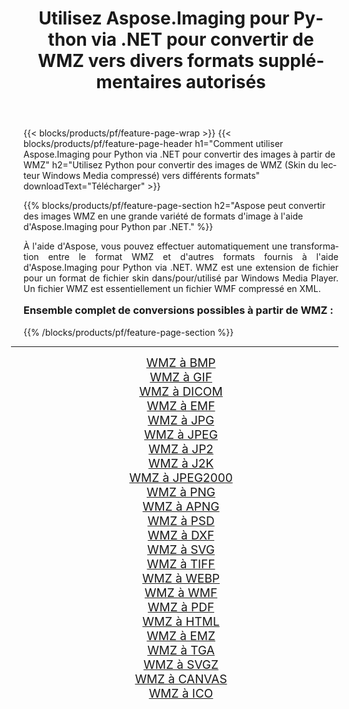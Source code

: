 ﻿---
title: Utilisez Aspose.Imaging pour Python via .NET pour convertir de WMZ vers divers formats supplémentaires autorisés 
weight: 3920
url: /fr/python-net/conversion/from/wmz/ 
lang: fr
langdirlevel: 2
locales: zh-hans,ja,it,ru,de,es,fr,nl,id,lt,pl,pt,vi,tr,ko,zh-hant,ar,hi,th,sv,cs,uk,he
description: Vous pouvez rapidement transformer de WMZ(Skin du lecteur Windows Media compressé) en différents formats en utilisant Aspose.Imaging pour Python via .NET.
---

{{< blocks/products/pf/feature-page-wrap >}}
{{< blocks/products/pf/feature-page-header h1="Comment utiliser Aspose.Imaging pour Python via .NET pour convertir des images à partir de WMZ" h2="Utilisez Python pour convertir des images de WMZ (Skin du lecteur Windows Media compressé) vers différents formats" downloadText="Télécharger" >}}


{{% blocks/products/pf/feature-page-section  h2="Aspose peut convertir des images WMZ en une grande variété de formats d'image à l'aide d'Aspose.Imaging pour Python par .NET." %}}
<p align=justify>À l'aide d'Aspose, vous pouvez effectuer automatiquement une transformation entre le format WMZ et d'autres formats fournis à l'aide d'Aspose.Imaging pour Python via .NET. WMZ est une extension de fichier pour un format de fichier skin dans/pour/utilisé par Windows Media Player. Un fichier WMZ est essentiellement un fichier WMF compressé en XML.</p>
<h3 style="margin-top:16px;">
Ensemble complet de conversions possibles à partir de WMZ :
</h3>
{{% /blocks/products/pf/feature-page-section %}}
<div class="container-fluid productfamilypage bg-gray">
    <div class="convertypes bg-gray agp-content section">
        <div class="container">
		<hr style="margin-left:-20px;"/>
		<div class="row other-converters" style="gap: 10px;font-size: 19px;text-align:center;">
		    <div class='col-md-3 other-converter remove-lp remove-rp'><a href="/imaging/fr/python-net/conversion/wmz-to-bmp/" style="padding:15px;">WMZ à BMP</a></div><div class='col-md-3 other-converter remove-lp remove-rp'><a href="/imaging/fr/python-net/conversion/wmz-to-gif/" style="padding:15px;">WMZ à GIF</a></div><div class='col-md-3 other-converter remove-lp remove-rp'><a href="/imaging/fr/python-net/conversion/wmz-to-dicom/" style="padding:15px;">WMZ à DICOM</a></div><div class='col-md-3 other-converter remove-lp remove-rp'><a href="/imaging/fr/python-net/conversion/wmz-to-emf/" style="padding:15px;">WMZ à EMF</a></div><div class='col-md-3 other-converter remove-lp remove-rp'><a href="/imaging/fr/python-net/conversion/wmz-to-jpg/" style="padding:15px;">WMZ à JPG</a></div><div class='col-md-3 other-converter remove-lp remove-rp'><a href="/imaging/fr/python-net/conversion/wmz-to-jpeg/" style="padding:15px;">WMZ à JPEG</a></div><div class='col-md-3 other-converter remove-lp remove-rp'><a href="/imaging/fr/python-net/conversion/wmz-to-jp2/" style="padding:15px;">WMZ à JP2</a></div><div class='col-md-3 other-converter remove-lp remove-rp'><a href="/imaging/fr/python-net/conversion/wmz-to-j2k/" style="padding:15px;">WMZ à J2K</a></div><div class='col-md-3 other-converter remove-lp remove-rp'><a href="/imaging/fr/python-net/conversion/wmz-to-jpeg2000/" style="padding:15px;">WMZ à JPEG2000</a></div><div class='col-md-3 other-converter remove-lp remove-rp'><a href="/imaging/fr/python-net/conversion/wmz-to-png/" style="padding:15px;">WMZ à PNG</a></div><div class='col-md-3 other-converter remove-lp remove-rp'><a href="/imaging/fr/python-net/conversion/wmz-to-apng/" style="padding:15px;">WMZ à APNG</a></div><div class='col-md-3 other-converter remove-lp remove-rp'><a href="/imaging/fr/python-net/conversion/wmz-to-psd/" style="padding:15px;">WMZ à PSD</a></div><div class='col-md-3 other-converter remove-lp remove-rp'><a href="/imaging/fr/python-net/conversion/wmz-to-dxf/" style="padding:15px;">WMZ à DXF</a></div><div class='col-md-3 other-converter remove-lp remove-rp'><a href="/imaging/fr/python-net/conversion/wmz-to-svg/" style="padding:15px;">WMZ à SVG</a></div><div class='col-md-3 other-converter remove-lp remove-rp'><a href="/imaging/fr/python-net/conversion/wmz-to-tiff/" style="padding:15px;">WMZ à TIFF</a></div><div class='col-md-3 other-converter remove-lp remove-rp'><a href="/imaging/fr/python-net/conversion/wmz-to-webp/" style="padding:15px;">WMZ à WEBP</a></div><div class='col-md-3 other-converter remove-lp remove-rp'><a href="/imaging/fr/python-net/conversion/wmz-to-wmf/" style="padding:15px;">WMZ à WMF</a></div><div class='col-md-3 other-converter remove-lp remove-rp'><a href="/imaging/fr/python-net/conversion/wmz-to-pdf/" style="padding:15px;">WMZ à PDF</a></div><div class='col-md-3 other-converter remove-lp remove-rp'><a href="/imaging/fr/python-net/conversion/wmz-to-html/" style="padding:15px;">WMZ à HTML</a></div><div class='col-md-3 other-converter remove-lp remove-rp'><a href="/imaging/fr/python-net/conversion/wmz-to-emz/" style="padding:15px;">WMZ à EMZ</a></div><div class='col-md-3 other-converter remove-lp remove-rp'><a href="/imaging/fr/python-net/conversion/wmz-to-tga/" style="padding:15px;">WMZ à TGA</a></div><div class='col-md-3 other-converter remove-lp remove-rp'><a href="/imaging/fr/python-net/conversion/wmz-to-svgz/" style="padding:15px;">WMZ à SVGZ</a></div><div class='col-md-3 other-converter remove-lp remove-rp'><a href="/imaging/fr/python-net/conversion/wmz-to-canvas/" style="padding:15px;">WMZ à CANVAS</a></div><div class='col-md-3 other-converter remove-lp remove-rp'><a href="/imaging/fr/python-net/conversion/wmz-to-ico/" style="padding:15px;">WMZ à ICO</a></div>
                </div>
        </div>
    </div>
</div>
<br/>

